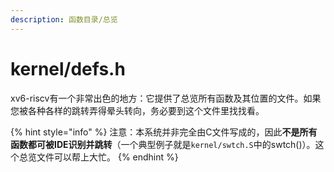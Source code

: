 ```yaml
---
description: 函数目录/总览
---
```


# kernel/defs.h

xv6-riscv有一个非常出色的地方：它提供了总览所有函数及其位置的文件。如果您被各种各样的跳转弄得晕头转向，务必要到这个文件里找找看。

{% hint style="info" %}
注意：本系统并非完全由C文件写成的，因此**不是所有函数都可被IDE识别并跳转**（一个典型例子就是`kernel/swtch.S`中的swtch\(\)）。这个总览文件可以帮上大忙。
{% endhint %}

